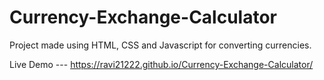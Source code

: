 # Currency-Exchange-Calculator
Project made using HTML, CSS and Javascript for converting currencies.

Live Demo --- https://ravi21222.github.io/Currency-Exchange-Calculator/
